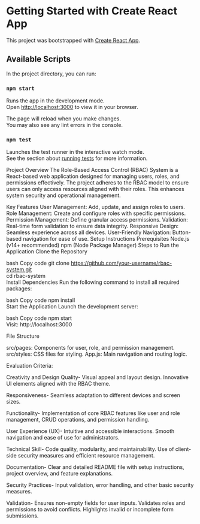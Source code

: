 # Getting Started with Create React App

This project was bootstrapped with [Create React App](https://github.com/facebook/create-react-app).

## Available Scripts

In the project directory, you can run:

### `npm start`

Runs the app in the development mode.\
Open [http://localhost:3000](http://localhost:3000) to view it in your browser.

The page will reload when you make changes.\
You may also see any lint errors in the console.

### `npm test`

Launches the test runner in the interactive watch mode.\
See the section about [running tests](https://facebook.github.io/create-react-app/docs/running-tests) for more information.

Project Overview
The Role-Based Access Control (RBAC) System is a React-based web application designed for managing users, roles, and permissions effectively. The project adheres to the RBAC model to ensure users can only access resources aligned with their roles. This enhances system security and operational management.

Key Features
User Management: Add, update, and assign roles to users.
Role Management: Create and configure roles with specific permissions.
Permission Management: Define granular access permissions.
Validation: Real-time form validation to ensure data integrity.
Responsive Design: Seamless experience across all devices.
User-Friendly Navigation: Button-based navigation for ease of use.
Setup Instructions
Prerequisites
Node.js (v14+ recommended)
npm (Node Package Manager)
Steps to Run the Application
Clone the Repository

bash
Copy code
git clone https://github.com/your-username/rbac-system.git  
cd rbac-system  
Install Dependencies
Run the following command to install all required packages:

bash
Copy code
npm install  
Start the Application
Launch the development server:

bash
Copy code
npm start  
Visit: http://localhost:3000

File Structure

src/pages: Components for user, role, and permission management.
src/styles: CSS files for styling.
App.js: Main navigation and routing logic.


Evaluation Criteria:

Creativity and Design Quality-
Visual appeal and layout design.
Innovative UI elements aligned with the RBAC theme.

Responsiveness-
Seamless adaptation to different devices and screen sizes.

Functionality-
Implementation of core RBAC features like user and role management, CRUD operations, and permission handling.

User Experience (UX)-
Intuitive and accessible interactions.
Smooth navigation and ease of use for administrators.

Technical Skill-
Code quality, modularity, and maintainability.
Use of client-side security measures and efficient resource management.

Documentation-
Clear and detailed README file with setup instructions, project overview, and feature explanations.

Security Practices-
Input validation, error handling, and other basic security measures.

Validation-
Ensures non-empty fields for user inputs.
Validates roles and permissions to avoid conflicts.
Highlights invalid or incomplete form submissions.
